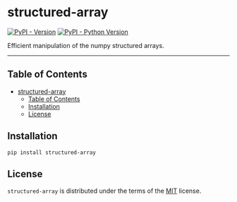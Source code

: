 # structured-array

[![PyPI - Version](https://img.shields.io/pypi/v/structured-array.svg)](https://pypi.org/project/structured-array)
[![PyPI - Python Version](https://img.shields.io/pypi/pyversions/structured-array.svg)](https://pypi.org/project/structured-array)

Efficient manipulation of the numpy structured arrays.

-----

## Table of Contents

- [structured-array](#structured-array)
  - [Table of Contents](#table-of-contents)
  - [Installation](#installation)
  - [License](#license)

## Installation

```console
pip install structured-array
```

## License

`structured-array` is distributed under the terms of the [MIT](https://spdx.org/licenses/MIT.html) license.
